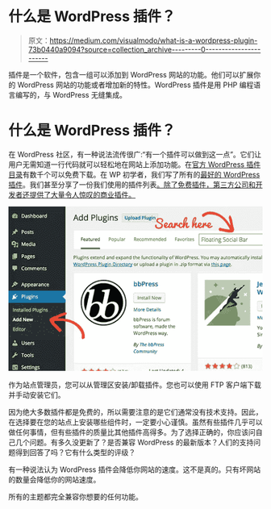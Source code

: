 # 什么是 WordPress 插件？

> 原文：<https://medium.com/visualmodo/what-is-a-wordpress-plugin-73b0440a9094?source=collection_archive---------0----------------------->

插件是一个软件，包含一组可以添加到 WordPress 网站的功能。他们可以扩展你的 WordPress 网站的功能或者增加新的特性。WordPress 插件是用 PHP 编程语言编写的，与 WordPress 无缝集成。

# 什么是 WordPress 插件？

在 WordPress 社区，有一种说法流传很广:“有一个插件可以做到这一点”。它们让用户无需知道一行代码就可以轻松地在网站上添加功能。在[官方 WordPress 插件目录](https://visualmodo.com/blog)有数千个可以免费下载。在 WP 初学者，我们写了所有的[最好的 WordPress 插件](https://visualmodo.com/)。我们甚至分享了一份我们使用的插件列表[。除了免费插件，第三方公司和开发者还提供了大量令人惊叹的商业插件。](http://www.wpbeginner.com/blueprint/)

![](img/573becbca4ac9f7e246deb5b6dbb7000.png)

作为站点管理员，您可以从管理区安装/卸载插件。您也可以使用 FTP 客户端下载并手动安装它们。

因为绝大多数插件都是免费的，所以需要注意的是它们通常没有技术支持。因此，在选择要在您的站点上安装哪些组件时，一定要小心谨慎。虽然有些插件几乎可以做任何事情，但有些插件的质量比其他插件高得多。为了选择正确的，你应该问自己几个问题。有多久没更新了？是否兼容 WordPress 的最新版本？人们的支持问题得到回答了吗？它有什么类型的评级？

有一种说法认为 WordPress 插件会降低你网站的速度。这不是真的。只有坏网站的数量会降低你的网站速度。

所有的主题都完全兼容你想要的任何功能。